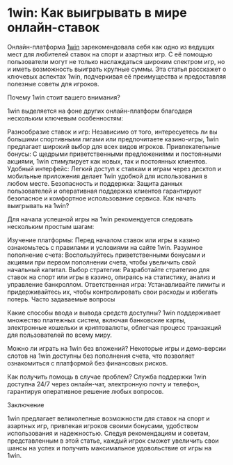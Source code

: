 # 1win: Как выигрывать в мире онлайн-ставок
Онлайн-платформа [1win](https://1win-1vin.ru/) зарекомендовала себя как одно из ведущих мест для любителей ставок на спорт и азартных игр. С её помощью пользователи могут не только наслаждаться широким спектром игр, но и иметь возможность выиграть крупные суммы. Эта статья расскажет о ключевых аспектах 1win, подчеркивая её преимущества и предоставляя полезные советы для игроков.

Почему 1win стоит вашего внимания?

1win выделяется на фоне других онлайн-платформ благодаря нескольким ключевым особенностям:

Разнообразие ставок и игр: Независимо от того, интересуетесь ли вы большими спортивными лигами или предпочитаете казино-игры, 1win предлагает широкий выбор для всех видов игроков.
Привлекательные бонусы: С щедрыми приветственными предложениями и постоянными акциями, 1win стимулирует как новых, так и постоянных клиентов.
Удобный интерфейс: Легкий доступ к ставкам и играм через десктоп и мобильные приложения делает 1win удобной для использования в любом месте.
Безопасность и поддержка: Защита данных пользователей и оперативная поддержка клиентов гарантируют безопасное и комфортное использование сервиса.
Как начать выигрывать на 1win?

Для начала успешной игры на 1win рекомендуется следовать нескольким простым шагам:

Изучение платформы: Перед началом ставок или игры в казино ознакомьтесь с правилами и условиями на сайте 1win.
Разумное пополнение счета: Воспользуйтесь приветственными бонусами и акциями при первом пополнении счета, чтобы увеличить свой начальный капитал.
Выбор стратегии: Разработайте стратегию для ставок на спорт или игры в казино, опираясь на статистику, анализ и управление банкроллом.
Ответственная игра: Устанавливайте лимиты и придерживайтесь их, чтобы контролировать свои расходы и избегать потерь.
Часто задаваемые вопросы

Какие способы ввода и вывода средств доступны?
1win поддерживает множество платежных систем, включая банковские карты, электронные кошельки и криптовалюты, облегчая процесс транзакций для пользователей по всему миру.

Можно ли играть на 1win без вложений?
Некоторые игры и демо-версии слотов на 1win доступны без пополнения счета, что позволяет ознакомиться с платформой без финансовых рисков.

Как получить помощь в случае проблем?
Служба поддержки 1win доступна 24/7 через онлайн-чат, электронную почту и телефон, гарантируя оперативное решение любых вопросов.

Заключение

1win предлагает великолепные возможности для ставок на спорт и азартных игр, привлекая игроков своими бонусами, удобством использования и надежностью. Следуя рекомендациям и советам, представленным в этой статье, каждый игрок сможет увеличить свои шансы на успех и получить максимальное удовольствие от игры на 1win.
